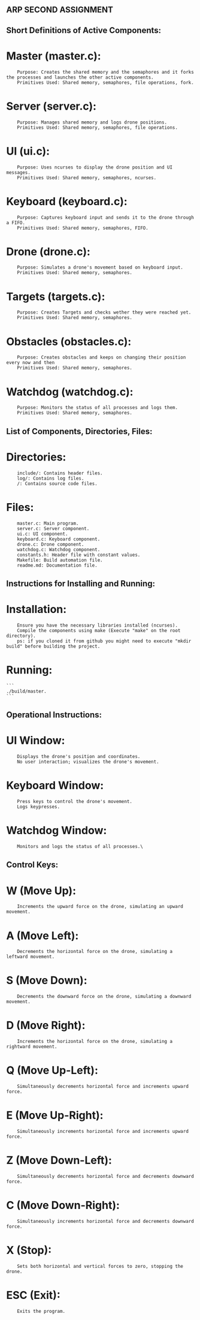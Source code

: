 ## ARP SECOND ASSIGNMENT

## Short Definitions of Active Components:

#    Master (master.c):
        Purpose: Creates the shared memory and the semaphores and it forks the processes and launches the other active components.
        Primitives Used: Shared memory, semaphores, file operations, fork.

#   Server (server.c):
        Purpose: Manages shared memory and logs drone positions.
        Primitives Used: Shared memory, semaphores, file operations.

#    UI (ui.c):
        Purpose: Uses ncurses to display the drone position and UI messages.
        Primitives Used: Shared memory, semaphores, ncurses.

#    Keyboard (keyboard.c):
        Purpose: Captures keyboard input and sends it to the drone through a FIFO.
        Primitives Used: Shared memory, semaphores, FIFO.

#    Drone (drone.c):
        Purpose: Simulates a drone's movement based on keyboard input.
        Primitives Used: Shared memory, semaphores.
        
 #    Targets (targets.c):
        Purpose: Creates Targets and checks wether they were reached yet.
        Primitives Used: Shared memory, semaphores.
        
 #    Obstacles (obstacles.c):
        Purpose: Creates obstacles and keeps on changing their position every now and then
        Primitives Used: Shared memory, semaphores.

#    Watchdog (watchdog.c):
        Purpose: Monitors the status of all processes and logs them.
        Primitives Used: Shared memory, semaphores.


## List of Components, Directories, Files:

  #  Directories:
        include/: Contains header files.
        log/: Contains log files.
        /: Contains source code files.

  #  Files:
      	master.c: Main program.
        server.c: Server component.
        ui.c: UI component.
        keyboard.c: Keyboard component.
        drone.c: Drone component.
        watchdog.c: Watchdog component.
        constants.h: Header file with constant values.
        Makefile: Build automation file.
        readme.md: Documentation file.

## Instructions for Installing and Running:

  #  Installation:
        Ensure you have the necessary libraries installed (ncurses).
        Compile the components using make (Execute "make" on the root directory). 
        ps: if you cloned it from github you might need to execute "mkdir build" before building the project.

   # Running:
    ```
    ./build/master.
    ```

## Operational Instructions:

  #  UI Window:
        Displays the drone's position and coordinates.
        No user interaction; visualizes the drone's movement.

  #  Keyboard Window:
        Press keys to control the drone's movement.
        Logs keypresses.


  #  Watchdog Window:
        Monitors and logs the status of all processes.\
        

## Control Keys:

  #  W (Move Up):
        Increments the upward force on the drone, simulating an upward movement.

  #  A (Move Left):
        Decrements the horizontal force on the drone, simulating a leftward movement.

  #  S (Move Down):
        Decrements the downward force on the drone, simulating a downward movement.

  #  D (Move Right):
        Increments the horizontal force on the drone, simulating a rightward movement.

  #  Q (Move Up-Left):
        Simultaneously decrements horizontal force and increments upward force.

  #  E (Move Up-Right):
        Simultaneously increments horizontal force and increments upward force.

  #  Z (Move Down-Left):
        Simultaneously decrements horizontal force and decrements downward force.

  #  C (Move Down-Right):
        Simultaneously increments horizontal force and decrements downward force.

  #  X (Stop):
        Sets both horizontal and vertical forces to zero, stopping the drone.

  #  ESC (Exit):
        Exits the program.
        


